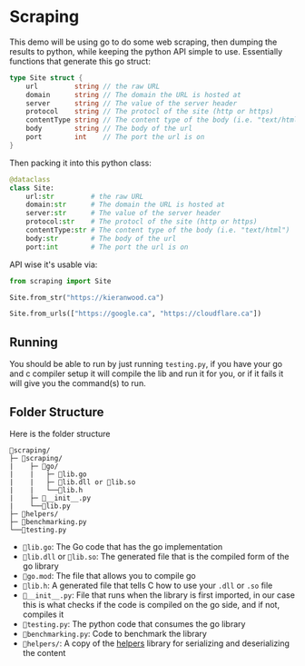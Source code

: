 # Scraping

This demo will be using go to do some web scraping, then dumping the results to python, while keeping the python API simple to use. Essentially functions that generate this go struct:

```go
type Site struct {
	url         string // the raw URL
	domain      string // The domain the URL is hosted at
	server      string // The value of the server header
	protocol    string // The protocl of the site (http or https)
	contentType string // The content type of the body (i.e. "text/html")
	body        string // The body of the url
	port        int    // The port the url is on
}
```

Then packing it into this python class:

```python
@dataclass
class Site:
    url:str         # the raw URL
    domain:str      # The domain the URL is hosted at
    server:str      # The value of the server header
    protocol:str    # The protocl of the site (http or https)
    contentType:str # The content type of the body (i.e. "text/html")
    body:str        # The body of the url
    port:int        # The port the url is on
```

API wise it's usable via:

```python
from scraping import Site

Site.from_str("https://kieranwood.ca")

Site.from_urls(["https://google.ca", "https://cloudflare.ca"])
```

## Running

You should be able to run by just running `testing.py`, if you have your go and c compiler setup it will compile the lib and run it for you, or if it fails it will give you the command(s) to run.

## Folder Structure

Here is the folder structure
```
📂scraping/
├─ 📂scraping/
|    ├─ 📂go/
|    |   ├─ 📄lib.go
|    |   ├─ 📄lib.dll or 📄lib.so
|    |   └──📄lib.h
|    ├─ 📄__init__.py
|    └──📄lib.py
├─ 📂helpers/
├─ 📄benchmarking.py
└──📄testing.py
```


- `📄lib.go`: The Go code that has the go implementation
- `📄lib.dll` or `📄lib.so`: The generated file that is the compiled form of the go library
- `📄go.mod`: The file that allows you to compile go
- `📄lib.h`: A generated file that tells C how to use your `.dll` or `.so` file
- `📄__init__.py`: File that runs when the library is first imported, in our case this is what checks if the code is compiled on the go side, and if not, compiles it
- `📄testing.py`: The python code that consumes the go library
- `📄benchmarking.py`: Code to benchmark the library
- `📂helpers/`: A copy of the [helpers](https://github.com/Descent098/cgo-python-helpers) library for serializing and deserializing the content